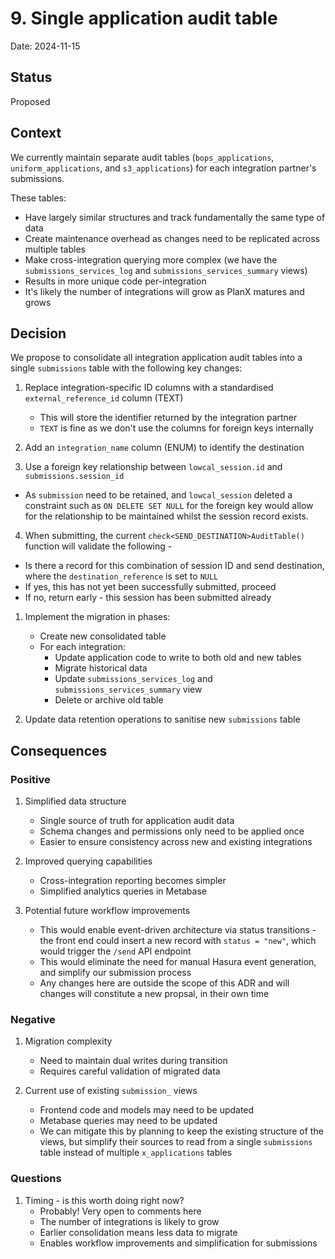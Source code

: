 # 9. Single application audit table

Date: 2024-11-15

## Status

Proposed

## Context

We currently maintain separate audit tables (`bops_applications`, `uniform_applications`, and `s3_applications`) for each integration partner's submissions. 

These tables:
- Have largely similar structures and track fundamentally the same type of data
- Create maintenance overhead as changes need to be replicated across multiple tables
- Make cross-integration querying more complex (we have the `submissions_services_log` and `submissions_services_summary` views)
- Results in more unique code per-integration
- It's likely the number of integrations will grow as PlanX matures and grows

## Decision

We propose to consolidate all integration application audit tables into a single `submissions` table with the following key changes:

1. Replace integration-specific ID columns with a standardised `external_reference_id` column (TEXT)
   - This will store the identifier returned by the integration partner
   - `TEXT` is fine as we don't use the columns for foreign keys internally

2. Add an `integration_name` column (ENUM) to identify the destination

3. Use a foreign key relationship between `lowcal_session.id` and `submissions.session_id`
  - As `submission` need to be retained, and `lowcal_session` deleted a constraint such as `ON DELETE SET NULL` for the foreign key would allow for the relationship to be maintained whilst the session record exists.

4. When submitting, the current `check<SEND_DESTINATION>AuditTable()` function will validate the following - 
  - Is there a record for this combination of session ID and send destination, where the `destination_reference` is set to `NULL`
  - If yes, this has not yet been successfully submitted, proceed
  - If no, return early - this session has been submitted already

1. Implement the migration in phases:
   - Create new consolidated table
   - For each integration:
     - Update application code to write to both old and new tables
     - Migrate historical data
     - Update `submissions_services_log` and `submissions_services_summary` view
     - Delete or archive old table

2. Update data retention operations to sanitise new `submissions` table

## Consequences

### Positive

1. Simplified data structure
   - Single source of truth for application audit data
   - Schema changes and permissions only need to be applied once
   - Easier to ensure consistency across new and existing integrations

2. Improved querying capabilities
   - Cross-integration reporting becomes simpler
   - Simplified analytics queries in Metabase

3. Potential future workflow improvements
   - This would enable event-driven architecture via status transitions - the front end could insert a new record with `status = "new"`, which would trigger the `/send` API  endpoint
   - This would eliminate the need for manual Hasura event generation, and simplify our submission process
   - Any changes here are outside the scope of this ADR and will changes will constitute a new propsal, in their own time

### Negative

1. Migration complexity
   - Need to maintain dual writes during transition
   - Requires careful validation of migrated data

2. Current use of existing `submission_` views
   - Frontend code and models may need to be updated
   - Metabase queries may need to be updated
   - We can mitigate this by planning to keep the existing structure of the views, but simplify their sources to read from a single `submissions` table instead of multiple `x_applications` tables

### Questions

1. Timing - is this worth doing right now?
   - Probably! Very open to comments here
   - The number of integrations is likely to grow
   - Earlier consolidation means less data to migrate
   - Enables workflow improvements and simplification for submissions